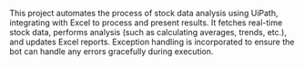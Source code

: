This project automates the process of stock data analysis using UiPath, integrating with Excel to process and present results. It fetches real-time stock data, performs analysis (such as calculating averages, trends, etc.), and updates Excel reports. Exception handling is incorporated to ensure the bot can handle any errors gracefully during execution.
